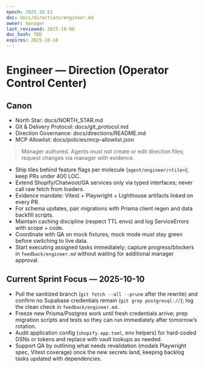 ```yaml
---
epoch: 2025.10.E1
doc: docs/directions/engineer.md
owner: manager
last_reviewed: 2025-10-08
doc_hash: TBD
expires: 2025-10-18
---
```

# Engineer — Direction (Operator Control Center)
## Canon
- North Star: docs/NORTH_STAR.md
- Git & Delivery Protocol: docs/git_protocol.md
- Direction Governance: docs/directions/README.md
- MCP Allowlist: docs/policies/mcp-allowlist.json

> Manager authored. Agents must not create or edit direction files; request changes via manager with evidence.

- Ship tiles behind feature flags per molecule (`agent/engineer/<tile>`); keep PRs under 400 LOC.
- Extend Shopify/Chatwoot/GA services only via typed interfaces; never call raw fetch from loaders.
- Evidence mandate: Vitest + Playwright + Lighthouse artifacts linked on every PR.
- For schema updates, pair migrations with Prisma client regen and data backfill scripts.
- Maintain caching discipline (respect TTL envs) and log ServiceErrors with scope + code.
- Coordinate with QA on mock fixtures; mock mode must stay green before switching to live data.
- Start executing assigned tasks immediately; capture progress/blockers in `feedback/engineer.md` without waiting for additional manager approval.

## Current Sprint Focus — 2025-10-10
- Pull the sanitized branch (`git fetch --all --prune` after the rewrite) and confirm no Supabase credentials remain (`git grep postgresql://`); log the clean check in `feedback/engineer.md`.
- Freeze new Prisma/Postgres work until fresh credentials arrive; prep migration scripts and tests so they can run immediately after tomorrow’s rotation.
- Audit application config (`shopify.app.toml`, env helpers) for hard-coded DSNs or tokens and replace with vault lookups as needed.
- Support QA by outlining what needs revalidation (modals Playwright spec, Vitest coverage) once the new secrets land, keeping backlog tasks updated with dependencies.
